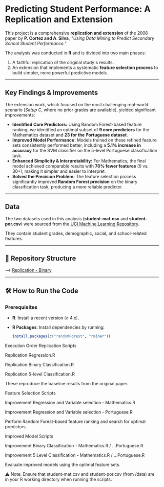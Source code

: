 # Predicting Student Performance: A Replication and Extension  

This project is a comprehensive **replication and extension** of the 2008 paper by **P. Cortez and A. Silva**, *"Using Data Mining to Predict Secondary School Student Performance."*  

The analysis was conducted in **R** and is divided into two main phases:  
1. A faithful replication of the original study's results.  
2. An extension that implements a systematic **feature selection process** to build simpler, more powerful predictive models.  

---

## Key Findings & Improvements  

The extension work, which focused on the most challenging real-world scenario (*Setup C*, where no prior grades are available), yielded significant improvements:  

- **Identified Core Predictors:** Using Random Forest-based feature ranking, we identified an optimal subset of **9 core predictors** for the Mathematics dataset and **23 for the Portuguese dataset**.  
- **Improved Model Performance:** Models trained on these refined feature sets consistently performed better, including a **5.1% increase in accuracy** for the SVM classifier on the 5-level Portuguese classification task.  
- **Enhanced Simplicity & Interpretability:** For Mathematics, the final model achieved comparable results with **70% fewer features** (9 vs. 30+), making it simpler and easier to interpret.  
- **Solved the Precision Problem:** The feature selection process significantly improved **Random Forest precision** on the binary classification task, producing a more reliable predictor.  

---

## Data  

The two datasets used in this analysis (**student-mat.csv** and **student-por.csv**) were sourced from the [UCI Machine Learning Repository](https://archive.ics.uci.edu/ml/datasets/student+performance).  

They contain student grades, demographic, social, and school-related features.  

---

## 📂 Repository Structure  
--> [Replication - Binary](./Student%20Performance%20Project/code/Replication%20Binary%20Classification.R)



---

## 🛠️ How to Run the Code  

### Prerequisites  
- **R**: Install a recent version (≥ 4.x).  
- **R Packages**: Install dependencies by running:

  ```R
  install.packages(c("randomForest", "rminer"))


Execution Order
Replication Scripts

Replication Regression.R

Replication Binary Classification.R

Replication 5-level Classification.R

These reproduce the baseline results from the original paper.

Feature Selection Scripts

Improvement Regression and Variable selection - Mathematics.R

Improvement Regression and Variable selection - Portuguese.R

Perform Random Forest-based feature ranking and search for optimal predictors.

Improved Model Scripts

Improvement Binary Classification - Mathematics.R / ...Portuguese.R

Improvement 5 Level Classification - Mathematics.R / ...Portuguese.R

Evaluate improved models using the optimal feature sets.

⚠️ Note: Ensure that student-mat.csv and student-por.csv (from /data) are in your R working directory when running the scripts.


